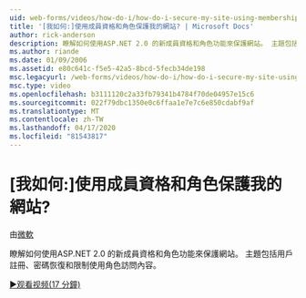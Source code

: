 ```yaml
---
uid: web-forms/videos/how-do-i/how-do-i-secure-my-site-using-membership-and-roles
title: '[我如何:]使用成員資格和角色保護我的網站? | Microsoft Docs'
author: rick-anderson
description: 瞭解如何使用ASP.NET 2.0 的新成員資格和角色功能來保護網站。 主題包括使用者註冊、密碼復原和限制...
ms.author: riande
ms.date: 01/09/2006
ms.assetid: e80c641c-f5e5-42a5-8bcd-5fecb34de198
msc.legacyurl: /web-forms/videos/how-do-i/how-do-i-secure-my-site-using-membership-and-roles
msc.type: video
ms.openlocfilehash: b3111120c2a33fb79341b4784f70de04957e15c6
ms.sourcegitcommit: 022f79dbc1350e0c6ffaa1e7e7c6e850cdabf9af
ms.translationtype: MT
ms.contentlocale: zh-TW
ms.lasthandoff: 04/17/2020
ms.locfileid: "81543817"
---
```

# <a name="how-do-i-secure-my-site-using-membership-and-roles"></a>[我如何:]使用成員資格和角色保護我的網站?

由[微軟](https://github.com/microsoft)

瞭解如何使用ASP.NET 2.0 的新成員資格和角色功能來保護網站。 主題包括用戶註冊、密碼恢復和限制使用角色訪問內容。

[&#9654;观看视频(17 分鐘)](https://channel9.msdn.com/Blogs/ASP-NET-Site-Videos/how-do-i-secure-my-site-using-membership-and-roles)
